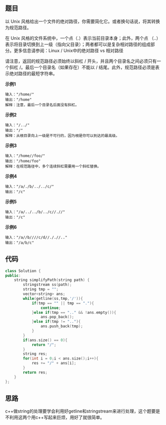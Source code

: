 ## 题目
以 Unix 风格给出一个文件的绝对路径，你需要简化它。或者换句话说，将其转换为规范路径。

在 Unix 风格的文件系统中，一个点（.）表示当前目录本身；此外，两个点 （..） 表示将目录切换到上一级（指向父目录）；两者都可以是复杂相对路径的组成部分。更多信息请参阅：Linux / Unix中的绝对路径 vs 相对路径

请注意，返回的规范路径必须始终以斜杠 / 开头，并且两个目录名之间必须只有一个斜杠 /。最后一个目录名（如果存在）不能以 / 结尾。此外，规范路径必须是表示绝对路径的最短字符串。

**示例1**
```
输入："/home/"
输出："/home"
解释：注意，最后一个目录名后面没有斜杠。
```

**示例2**
```
输入："/../"
输出："/"
解释：从根目录向上一级是不可行的，因为根是你可以到达的最高级。
```

**示例3**
```
输入："/home//foo/"
输出："/home/foo"
解释：在规范路径中，多个连续斜杠需要用一个斜杠替换。
```

**示例4**
```
输入："/a/./b/../../c/"
输出："/c"
```

**示例5**
```
输入："/a/../../b/../c//.//"
输出："/c"
```

**示例6**
```
输入："/a//b////c/d//././/.."
输出："/a/b/c"
```

## 代码
```C++
class Solution {
public:
    string simplifyPath(string path) {
        stringstream ss(path);
        string tmp = "";
        vector<string> ans;
        while(getline(ss,tmp,'/')){
            if(tmp == "" || tmp == "."){
                continue;
            }else if(tmp == ".." && !ans.empty()){
                ans.pop_back();
            }else if(tmp != ".."){
                ans.push_back(tmp);
            }
        }
        if(ans.size() == 0){
            return "/";
        }
        string res;
        for(int i = 0;i < ans.size();i++){
            res += "/" + ans[i];
        }
        return res;
    }
};
```
## 思路

c++做string的处理要学会利用好getline和stringstream来进行处理，这个题要是不利用这两个用c++写起来巨烦，用好了就很简单。